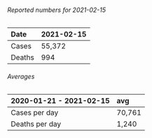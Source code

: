 ###### Reported numbers for 2021-02-15
| Date   | 2021-02-15   |
|:-------|:-------------|
| Cases  | 55,372       |
| Deaths | 994          |

###### Averages
| 2020-01-21 - 2021-02-15   | avg    |
|:--------------------------|:-------|
| Cases per day             | 70,761 |
| Deaths per day            | 1,240  |